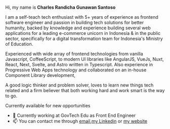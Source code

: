 Hi, my name is **Charles Randicha Gunawan Santoso**

I am a self-teach tech enthusiast with 5+ years of experience as frontend software engineer and passion in building tech solutions for better humanity, backed by knowledge and experience building several web applications for a leading e-commerce unicorn in Indonesia & in the public sector, specifically for a digital transformation team for Indonesia's Ministry of Education.

Experienced with wide array of frontend technologies from vanilla Javascript, CoffeeScript, to modern UI libraries like AngularJS, VueJs, Nuxt, React, Next, Svelte, and Astro written in Typescript. Also experience in Progressive Web Apps technology and collaborated on an in-house Component Library development,

A good logic thinker and problem solver, loves to learn new things tech related and a firm believer that both working hard and work smart is the way to go.

Currently available for new opportunities

- 🏢 Currently working at GovTech Edu as Front End Engineer
- 📫 You can contact me through [email](https://mail.google.com/mail/u/0/?view=cm&fs=1&to=charles.randicha@gmail.com&tf=1),[my Linkedin](https://www.linkedin.com/in/charlesrandicha/) or [my website](https://randicha.dev)

<!--
**crandicha/crandicha** is a ✨ _special_ ✨ repository because its `README.md` (this file) appears on your GitHub profile.

Here are some ideas to get you started:

- 🔭 I’m currently working on ...
- 🌱 I’m currently learning ...
- 👯 I’m looking to collaborate on ...
- 🤔 I’m looking for help with ...
- 💬 Ask me about ...
- 📫 How to reach me: ...
- 😄 Pronouns: ...
- ⚡ Fun fact: ...
-->
